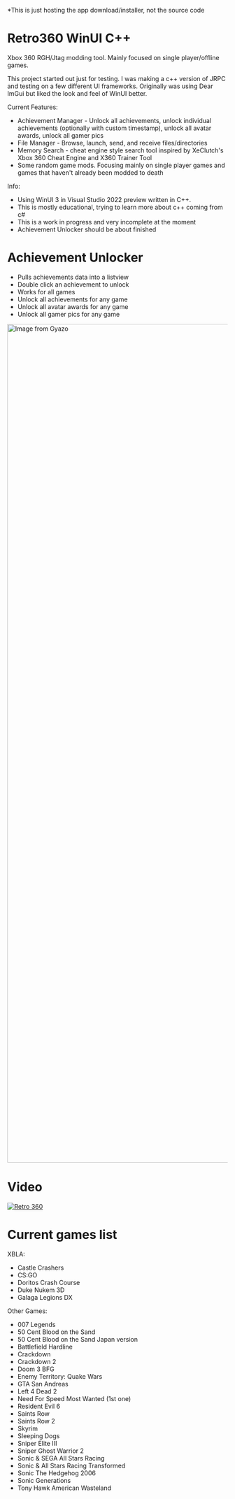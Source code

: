 *This is just hosting the app download/installer, not the source code

# Retro360 WinUI C++
Xbox 360 RGH/Jtag modding tool. Mainly focused on single player/offline games. 

This project started out just for testing. I was making a c++ version of JRPC and testing on a few different UI frameworks. Originally was using Dear ImGui but liked the look and feel of WinUI better. 

Current Features:
* Achievement Manager - Unlock all achievements, unlock individual achievements (optionally with custom timestamp), unlock all avatar awards, unlock all gamer pics
* File Manager - Browse, launch, send, and receive files/directories
* Memory Search - cheat engine style search tool inspired by XeClutch's Xbox 360 Cheat Engine and X360 Trainer Tool
* Some random game mods. Focusing mainly on single player games and games that haven't already been modded to death

Info:
* Using WinUI 3 in Visual Studio 2022 preview written in C++.
* This is mostly educational, trying to learn more about c++ coming from c#
* This is a work in progress and very incomplete at the moment
* Achievement Unlocker should be about finished 

# Achievement Unlocker 
* Pulls achievements data into a listview
* Double click an achievement to unlock
* Works for all games
* Unlock all achievements for any game
* Unlock all avatar awards for any game
* Unlock all gamer pics for any game


<a href="https://gyazo.com/03e4c17279e262f0e4600a48f89919b4"><img src="https://i.gyazo.com/03e4c17279e262f0e4600a48f89919b4.png" alt="Image from Gyazo" width="1919"/></a>

# Video

[![Retro 360](https://img.youtube.com/vi/gZdKIunF-CM/0.jpg)](https://m.youtube.com/watch?v=gZdKIunF-CM "Retro 360")

# Current games list
XBLA:
* Castle Crashers
* CS:GO
* Doritos Crash Course
* Duke Nukem 3D
* Galaga Legions DX

Other Games:
* 007 Legends
* 50 Cent Blood on the Sand
* 50 Cent Blood on the Sand Japan version
* Battlefield Hardline
* Crackdown
* Crackdown 2
* Doom 3 BFG
* Enemy Territory: Quake Wars
* GTA San Andreas
* Left 4 Dead 2
* Need For Speed Most Wanted (1st one)
* Resident Evil 6
* Saints Row
* Saints Row 2
* Skyrim
* Sleeping Dogs
* Sniper Elite III
* Sniper Ghost Warrior 2
* Sonic & SEGA All Stars Racing
* Sonic & All Stars Racing Transformed
* Sonic The Hedgehog 2006
* Sonic Generations
* Tony Hawk American Wasteland
